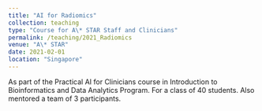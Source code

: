 ```yaml
---
title: "AI for Radiomics"
collection: teaching
type: "Course for A\* STAR Staff and Clinicians"
permalink: /teaching/2021_Radiomics
venue: "A\* STAR"
date: 2021-02-01
location: "Singapore"
---
```


As part of the Practical AI for Clinicians course in Introduction to Bioinformatics and Data Analytics Program. For a class of 40 students. Also mentored a team of 3 participants. 